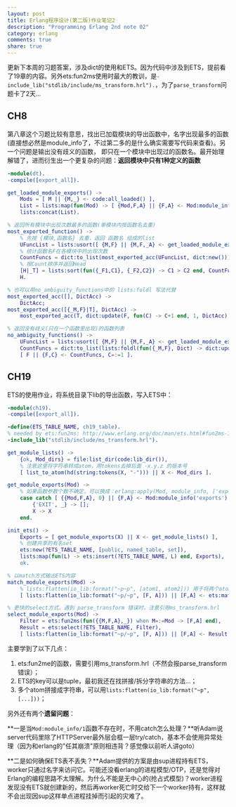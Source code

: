 ```yaml
---
layout: post
title: Erlang程序设计(第二版)作业笔记2
description: "Programming Erlang 2nd note 02"
category: erlang
comments: true
share: true
---
```


更新下本周的习题答案，涉及dict的使用和ETS。因为代码中涉及到ETS，提前看了19章的内容。另外ets:fun2ms使用时最大的教训，是`-include_lib("stdlib/include/ms_transform.hrl").`，为了`parse_transform`问题卡了2天...

## CH8

第八章这个习题比较有意思，找出已加载模块的导出函数中，名字出现最多的函数(直接想必然是module_info了，不过第二多的是什么确实需要写代码来查看)。另一个问题是输出没有歧义的函数，
即只在一个模块中出现过的函数名。最开始理解错了，进而衍生出一个更复杂的问题：**返回模块中只有1种定义的函数**

~~~erlang
-module(dt).
-compile([export_all]).

get_loaded_module_exports() ->
	Mods = [ M || {M,_} <- code:all_loaded() ],
	List = lists:map(fun(Mod) -> [ {Mod,F,A} || {F,A} <- Mod:module_info('exports') ] end, Mods),
	lists:concat(List).

% 返回所有模块中出现次数最多的函数(单模块内按函数名去重)
most_exported_function() ->
	% 先按 {模块,函数名} 去重，返回 函数名 组成的list
	UFuncList = lists:usort([ {M,F} || {M,F,_A} <- get_loaded_module_exports() ]),
	% 统计函数名F在各模块中的出现次数
	CountFuncs = dict:to_list(most_exported_acc(UFuncList, dict:new())),
	% 按Count排序并返回Head
	[H|_T] = lists:sort(fun({_F1,C1}, {_F2,C2}) -> C1 > C2 end, CountFuncs),
	H.

% 也可以用no_ambiguity_functions中的 lists:foldl 写法代替
most_exported_acc([], DictAcc) ->
	DictAcc;
most_exported_acc([{_M,F}|T], DictAcc) ->
	most_exported_acc(T, dict:update(F, fun(C) -> C+1 end, 1, DictAcc)).

% 返回没有歧义(只在一个函数里出现)的函数列表
no_ambiguity_functions() ->
	UFuncList = lists:usort([ {M,F} || {M,F,_A} <- get_loaded_module_exports() ]),
	CountFuncs = dict:to_list(lists:foldl(fun({_M,F}, Dict) -> dict:update(F, fun(C) -> C+1 end, 1, Dict) end, dict:new(), UFuncList)),
	[ F || {F,C} <- CountFuncs, C=:=1 ].
~~~

## CH19

ETS的使用作业，将系统目录下lib的导出函数，写入ETS中：

~~~erlang
-module(ch19).
-compile([export_all]).

-define(ETS_TABLE_NAME, ch19_table).
% needed by ets:fun2ms: http://www.erlang.org/doc/man/ets.html#fun2ms-1
-include_lib("stdlib/include/ms_transform.hrl").

get_module_lists() ->
	{ok, Mod_dirs} = file:list_dir(code:lib_dir()),
	% 注意这里将字符串转成atom，用tokens去掉后面 -x.y.z 的版本号
	[ list_to_atom(hd(string:tokens(X, "-"))) || X <- Mod_dirs ].

get_module_exports(Mod) ->
	% 如果函数参数个数不确定，可以换成：erlang:apply(Mod, module_info, ['exports'])
	case catch [ {{Mod,F,A}, 0} || {F,A} <- Mod:module_info('exports'), F=/=module_info ] of
		{'EXIT', _} -> [];
		X -> X
	end.

init_ets() ->
	Exports = [ get_module_exports(X) || X <- get_module_lists() ],
	% 创建共享的有名set
	ets:new(?ETS_TABLE_NAME, [public, named_table, set]),
	lists:map(fun(L) -> ets:insert(?ETS_TABLE_NAME, L) end, Exports),
	ok.

% 以match方式输出ETS内容
match_module_exports(Mod) ->
	% lists:flatten(io_lib:format("~p~p", [atom1, atom2])) 用于将两个atom拼接为字符串
	[ lists:flatten(io_lib:format("~p/~p", [F, A])) || [F,A] <- ets:match(?ETS_TABLE_NAME, {{Mod,'$1','$2'},'_'})].

% 更快的select方式。遇到 parse_transform 错误时，注意引用ms_transform.hrl
select_module_exports(Mod) ->
	Filter = ets:fun2ms(fun({{M,F,A},_}) when M=:=Mod -> [F,A] end),
	Result = ets:select(?ETS_TABLE_NAME, Filter),
	[ lists:flatten(io_lib:format("~p/~p", [F, A])) || [F,A] <- Result ].
~~~

主要学到了以下几点：

1. ets:fun2me的函数，需要引用ms_transform.hrl（不然会报parse_transform错误）；
2. ETS的key可以是tuple，最初我还在找拼接/拆分字符串的方法...；
3. 多个atom拼接成字符串，可以用`lists:flatten(io_lib:format("~p", [...]))`；

另外还有两个**遗留问题**：

**一是当`Mod:module_info/1`函数不存在时，不用catch怎么处理？**听Adam说server代码里除了HTTPServer最外层会框一层try/catch，基本不会使用异常处理（因为和erlang的"任其崩溃"原则相违背？感觉像以前听人讲goto）

**二是如何确保ETS表不丢失？**Adam提供的方案是由sup进程持有ETS，worker只通过名字来访问它。可能还没看erlang的进程模型/OTP，还是觉得对Erlang的编程思路不太理解。为什么不能是无中心的(抢占式模型)？worker进程发现没有ETS就创建新的，然后再worker死亡时交给下一个worker持有，这样就不会出现因sup这样单点进程挂掉而引起的灾难了。
